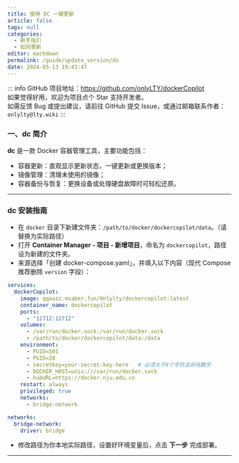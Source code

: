 ```yaml
---
title: 使用 DC 一键更新
article: false
tags: null
categories:
  - 新手指引
  - 如何更新
editor: markdown
permalink: /guide/update_version/dc
date: 2024-05-13 19:43:47
---
```

::: info
GitHub 项目地址：<https://github.com/onlyLTY/dockerCopilot>  
如果觉得好用，欢迎为项目点个 Star 支持开发者。  
如需反馈 Bug 或提出建议，请前往 GitHub 提交 Issue，或通过邮箱联系作者：`onlylty@lty.wiki`
:::

### 一、dc 简介

**dc** 是一款 Docker 容器管理工具，主要功能包括：

- 容器更新：直观显示更新状态，一键更新或更换版本；
- 镜像管理：清理未使用的镜像；
- 容器备份与恢复：更换设备或处理硬盘故障时可轻松还原。

---

### dc 安装指南

- 在 `docker` 目录下新建文件夹：`/path/to/docker/dockercopilot/data`。（请替换为实际路径）  
- 打开 **Container Manager - 项目 - 新增项目**，命名为 `dockercopilot`，路径设为新建的文件夹。  
- 来源选择「创建 docker-compose.yaml」，并填入以下内容（现代 Compose 推荐删除 `version` 字段）：  

```yaml
services:
  dockerCopilot:
    image: qqaazz.msaber.fun/0nlylty/dockercopilot:latest
    container_name: dockercopilot
    ports:
      - "12712:12712"
    volumes:
      - /var/run/docker.sock:/var/run/docker.sock
      - /path/to/docker/dockercopilot/data:/data
    environment:
      - PUID=501
      - PGID=20
      - secretKey=your-secret-key-here   # 必须大于8个字符且非纯数字
      - DOCKER_HOST=unix:///var/run/docker.sock
      - hubURL=https://docker.nju.edu.cn
    restart: always
    privileged: true
    networks:
      - bridge-network

networks:
  bridge-network:
    driver: bridge
```

- 修改路径为你本地实际路径，设置好环境变量后，点击 **下一步** 完成部署。

---
